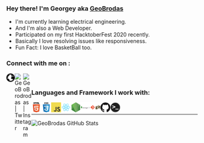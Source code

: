 ### Hey there! I'm Georgey aka [GeoBrodas](https://geobrodas.github.io/iamgeorgey/)

- I'm currently learning electrical engineering.
- And I'm also a Web Developer.
- Participated on my first HacktoberFest 2020 recently.
- Basically I love resolving issues like responsiveness.
- Fun Fact: I love BasketBall too.

### Connect with me on :

[<img align="left" alt="GeoBrodas" width="22px" src="https://raw.githubusercontent.com/iconic/open-iconic/master/svg/globe.svg" />](https://geobrodas.github.io/iamgeorgey/)
[<img align="left" alt="GeoBrodas | Twitter" width="22px" src="https://cdn.jsdelivr.net/npm/simple-icons@v3/icons/twitter.svg" />](https://twitter.com/BrodasGeo)
[<img align="left" alt="GeoBrodas | Instagram" width="22px" src="https://cdn.jsdelivr.net/npm/simple-icons@v3/icons/instagram.svg" />](https://www.instagram.com/_geobrodas_/?hl=en)

<br />

### Languages and Framework I work with:

<img align="left" alt="HTML5" width="26px" src="https://raw.githubusercontent.com/github/explore/80688e429a7d4ef2fca1e82350fe8e3517d3494d/topics/html/html.png" />
<img align="left" alt="CSS3" width="26px" src="https://raw.githubusercontent.com/github/explore/80688e429a7d4ef2fca1e82350fe8e3517d3494d/topics/css/css.png" />
<img align="left" alt="JavaScript" width="26px" src="https://raw.githubusercontent.com/github/explore/80688e429a7d4ef2fca1e82350fe8e3517d3494d/topics/javascript/javascript.png" />
<img align="left" alt="React" width="26px" src="https://raw.githubusercontent.com/github/explore/80688e429a7d4ef2fca1e82350fe8e3517d3494d/topics/react/react.png" />
<img align="left" alt="Node.js" width="26px" src="https://raw.githubusercontent.com/github/explore/80688e429a7d4ef2fca1e82350fe8e3517d3494d/topics/nodejs/nodejs.png" />
<img align="left" alt="MongoDB" width="26px" src="https://raw.githubusercontent.com/github/explore/80688e429a7d4ef2fca1e82350fe8e3517d3494d/topics/mongodb/mongodb.png" />
<img align="left" alt="Git" width="26px" src="https://raw.githubusercontent.com/github/explore/80688e429a7d4ef2fca1e82350fe8e3517d3494d/topics/git/git.png" />
<img align="left" alt="GitHub" width="26px" src="https://raw.githubusercontent.com/github/explore/78df643247d429f6cc873026c0622819ad797942/topics/github/github.png" />
<img align="left" alt="Terminal" width="26px" src="https://raw.githubusercontent.com/github/explore/80688e429a7d4ef2fca1e82350fe8e3517d3494d/topics/terminal/terminal.png" />

<br />
<hr/ >

  <img align="left" alt="GeoBrodas GitHub Stats" src="https://github-readme-stats.vercel.app/api?username=GeoBrodas&show_icons=true&hide_border=true" />
